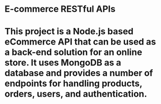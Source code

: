 # E-commerce RESTful APIs

# This project is a Node.js based eCommerce API that can be used as a back-end solution for an online store. It uses MongoDB as a database and provides a number of endpoints for handling products, orders, users, and authentication.
